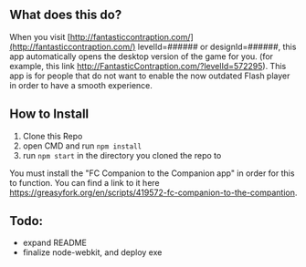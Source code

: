 ## What does this do?

When you visit [http://fantasticcontraption.com/](http://fantasticcontraption.com/) levelId=###### or designId=######, this app automatically opens the desktop version of the game for you. (for example, this link http://FantasticContraption.com/?levelId=572295). This app is for people that do not want to enable the now outdated Flash player in order to have a smooth experience.

## How to Install

 1. Clone this Repo 
 2. open CMD and run `npm install` 
 3. run `npm start` in the directory you cloned the repo to

You must install the "FC Companion to the Companion app" in order for this to function. You can find a link to it here https://greasyfork.org/en/scripts/419572-fc-companion-to-the-compantion.



## Todo:

 - expand README
 - finalize node-webkit, and deploy exe